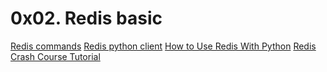 # 0x02. Redis basic

[Redis commands](https://redis.io/commands/)
[Redis python client](https://redis-py.readthedocs.io/en/stable/)
[How to Use Redis With Python](https://realpython.com/python-redis/)
[Redis Crash Course Tutorial](https://www.youtube.com/watch?v=Hbt56gFj998)
